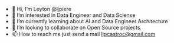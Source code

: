 - 👋 Hi, I’m Leyton @ljpiere
- 👀 I’m interested in Data Engineer and Data Sciense
- 🌱 I’m currently learning about AI and Data Engineer Architecture
- 💞️ I’m looking to collaborate on Open Source projects
- 📫 How to reach me just send a mail ljpcastroc@gmail.com

<!---
ljpiere/ljpiere is a ✨ special ✨ repository because its `README.md` (this file) appears on your GitHub profile.
You can click the Preview link to take a look at your changes.
--->
